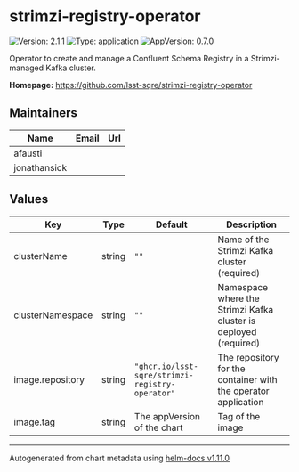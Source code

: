 # strimzi-registry-operator

![Version: 2.1.1](https://img.shields.io/badge/Version-2.1.0-informational?style=flat-square) ![Type: application](https://img.shields.io/badge/Type-application-informational?style=flat-square) ![AppVersion: 0.7.0](https://img.shields.io/badge/AppVersion-0.7.0-informational?style=flat-square)

Operator to create and manage a Confluent Schema Registry in a Strimzi-managed Kafka cluster.

**Homepage:** <https://github.com/lsst-sqre/strimzi-registry-operator>

## Maintainers

| Name | Email | Url |
| ---- | ------ | --- |
| afausti |  |  |
| jonathansick |  |  |

## Values

| Key | Type | Default | Description |
|-----|------|---------|-------------|
| clusterName | string | `""` | Name of the Strimzi Kafka cluster (required) |
| clusterNamespace | string | `""` | Namespace where the Strimzi Kafka cluster is deployed (required) |
| image.repository | string | `"ghcr.io/lsst-sqre/strimzi-registry-operator"` | The repository for the container with the operator application |
| image.tag | string | The appVersion of the chart | Tag of the image |

----------------------------------------------
Autogenerated from chart metadata using [helm-docs v1.11.0](https://github.com/norwoodj/helm-docs/releases/v1.11.0)

